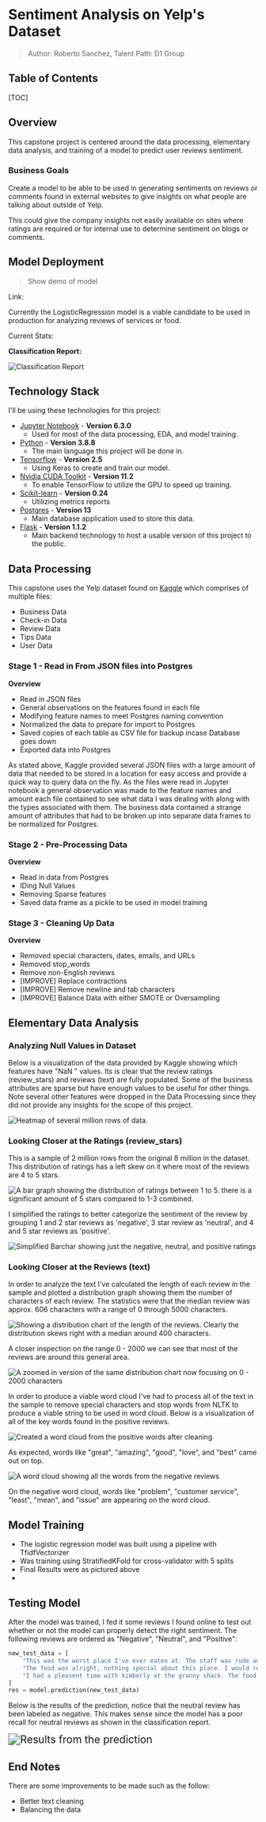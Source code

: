 # Sentiment Analysis on Yelp's Dataset

> Author: Roberto Sanchez, Talent Path: D1 Group

## Table of Contents

[TOC]

## Overview

This capstone project is centered around the data processing, elementary data analysis, and training of a model to predict user reviews sentiment.

### Business Goals

Create a model to be able to be used in generating sentiments on reviews or comments found in external websites to give insights on what people are talking about outside of Yelp.

This could give the company insights not easily available on sites where ratings are required or for internal use to determine sentiment on blogs or comments.

## Model Deployment

> Show demo of model

Link: <Pending Link>

Currently the LogisticRegression model is a viable candidate to be used in production for analyzing reviews of services or food. 

Current Stats: 

**Classification Report:**

![Classification Report](./resources/2million_classificationReport_linReg.PNG)



## Technology Stack

I'll be using these technologies for this project:

* [Jupyter Notebook](https://jupyter.org/) - **Version 6.3.0**
  * Used for most of the data processing, EDA, and model training.
* [Python](https://www.python.org/) - **Version 3.8.8**
  * The main language this project will be done in.
* [Tensorflow](https://www.tensorflow.org/) - **Version 2.5**
  * Using Keras to create and train our model.
* [Nvidia CUDA  Toolkit](https://developer.nvidia.com/cuda-toolkit) - **Version 11.2**
  * To enable TensorFlow to utilize the GPU to speed up training.
* [Scikit-learn](https://scikit-learn.org/stable/) - **Version 0.24**
  * Utilizing metrics reports
* [Postgres](https://www.postgresql.org/) - **Version 13**
  * Main database application used to store this data.
* [Flask](https://flask.palletsprojects.com/en/2.0.x/) - **Version 1.1.2**
  * Main backend technology to host a usable version of this project to the public.



## Data Processing

This capstone uses the Yelp dataset found on [Kaggle](https://www.kaggle.com/yelp-dataset/yelp-dataset/) which comprises of multiple files:

* Business Data
* Check-in Data
* Review Data
* Tips Data
* User Data

### Stage 1 - Read in From JSON files into Postgres

**Overview**

* Read in JSON files
* General observations on the features found in each file
* Modifying feature names to meet Postgres naming convention
* Normalized the data to prepare for import to Postgres
* Saved copies of each table as CSV file for backup incase Database goes down
* Exported data into Postgres

As stated above, Kaggle provided several JSON files with a large amount of data that needed to be stored in a location for easy access and provide a quick way to query data on the fly. As the files were read in Jupyter notebook a general observation was made to the feature names and amount each file contained to see what data I was dealing with along with the types associated with them. The business data contained a strange amount of attributes that had to be broken up into separate data frames to be normalized for Postgres. 

### Stage 2 -  Pre-Processing Data

**Overview**

* Read in data from Postgres
* IDing Null Values
* Removing Sparse features
* Saved data frame as a pickle to be used in model training

### Stage 3 - Cleaning Up Data

**Overview**

* Removed special characters, dates, emails, and URLs
* Removed stop_words
* Remove non-English reviews
* [IMPROVE] Replace contractions
* [IMPROVE] Remove newline and tab characters
* [IMPROVE] Balance Data with either SMOTE or Oversampling

## Elementary Data Analysis

### Analyzing Null Values in Dataset

Below is a visualization of the data provided by Kaggle showing which features have "NaN " values. Its is clear that the review ratings (review_stars) and reviews (text) are fully populated. Some of the business attributes are sparse but have enough values to be useful for other things. Note several other features were dropped in the Data Processing since they did not provide any insights for the scope of this project.

![Heatmap of several million rows of data.](./resources/null_heatmap.png)

### Looking Closer at the Ratings (review_stars)

This is a sample of 2 million rows from the original 8 million in the dataset. This distribution of ratings has a left skew on it where most of the reviews are 4 to 5 stars.

![A bar graph showing the distribution of ratings between 1 to 5. there is a significant amount of 5 stars compared to 1-3 combined.](./resources/ratings_distribution.png)

I simplified the ratings to better categorize the sentiment of the review by grouping 1 and 2 star reviews as 'negative', 3 star review as 'neutral', and 4 and 5 star reviews as 'positive'.

![Simplified Barchar showing just the negative, neutral, and positive ratings](./resources/ratings_distribution_simplified.png)

### Looking Closer at the Reviews (text)

In order to analyze the text I've calculated the length of each review in the sample and plotted a distribution graph showing them the number of characters of each review. The statistics were that the median review was approx. 606 characters with a range of 0 through 5000 characters.



![Showing a distribution chart of the length of the reviews. Clearly the distribution skews right with a median around 400 characters.](./resources/distribution_of_review_length.png)

A closer inspection on the range 0 - 2000 we can see that most of  the reviews are around this general area. 

![A zoomed in version of the same distribution chart now focusing on 0 - 2000 characters](./resources/distribution_of_review_length_trimmed.png)

In order to produce a viable word cloud I've had to process all of the text in the sample to remove special characters and stop words from NLTK to produce a viable string to be used in word cloud. Below is a visualization of all of the key words found in the positive reviews.

![Created a word cloud from the positive words after cleaning](./resources/wordCloud_positive.png)

As expected, words like "great", "amazing", "good", "love", and "best" came out on top.

![A word cloud showing all the words from the negative reviews](./resources/wordCloud_negative.png)

On the negative word cloud, words like "problem", "customer service", "least", "mean",  and "issue" are appearing on the word cloud. 

## Model Training

* The logistic regression model was built using a pipeline with TfidfVectorizer
* Was training using StratifiedKFold for cross-validator with 5 splits
* Final Results were as pictured above
* 

## Testing Model

After the model was trained, I fed it some reviews I found online to test out whether or not the model can properly detect the right sentiment. The following reviews are ordered as "Negative", "Neutral", and "Positive":

```python
new_test_data = [
    "This was the worst place I've ever eaten at. The staff was rude and did not take my order until after i pulled out my wallet.",
    "The food was alright, nothing special about this place. I would recommend going elsewhere.",
    "I had a pleasent time with kimberly at the granny shack. The food was amazing and very family friendly.",
]
res = model.prediction(new_test_data)
```

Below is the results of the prediction, notice that the neutral review has been labeled as negative. This makes sense since the model has a poor recall for neutral reviews as shown in the classification report.

<img src="./resources/results.PNG" alt="Results from the prediction" style="zoom:150%;" />



## End Notes

There are some improvements to be made such as the follow:

* Better text cleaning
* Balancing the data

